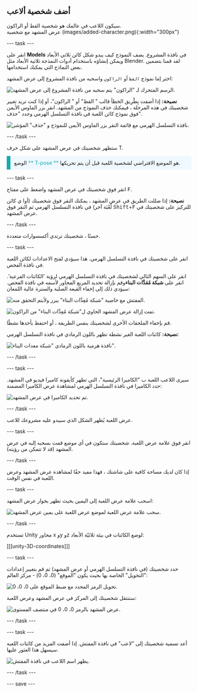 ## أضف شخصية ألاعب

<div style="display: flex; flex-wrap: wrap">
<div style="flex-basis: 200px; flex-grow: 1; margin-right: 15px;">
سيكون اللاعب في عالمك هو شخصية القط أو الراكون. 
</div>
<div>
عرض المشهد مع شخصية (images/added-character.png){:width="300px"}
</div>
</div>

--- task ---

انقر على **Models** في نافذة المشروع. يصف النموذج كيف يبدو شكل كائن ثلاثي الأبعاد ويمكن إنشاؤه باستخدام أدوات النمذجة ثلاثية الأبعاد مثل Blender. لقد قمنا بتضمين بعض النماذج التي يمكنك استخدامها.

اختر إما نموذج `القط` أو `الراكون` واسحبه من نافذة المشروع إلى عرض المشهد:

![الرسم المتحرك لـ "الراكون" يتم سحبه من نافذة المشروع إلى عرض المشهد.](images/drag-character.gif)

**نصيحة:** إذا أضفت بِطْرِيق الخطأ قالب " القط" أو " الراكون"، أو إذا كنت تريد تغيير شخصيتك في هذه المرحلة ، فيمكنك حذف النموذج من المشهد. انقر بزر الماوس الأيمن فوق نموذج كائن اللعبة في نافذة التسلسل الهرمي وحدد "حذف".

![نافذة التسلسل الهرمي مع قائمة النقر بزر الماوس الأيمن للنموذج و "حذف" المؤشر.](images/delete-model.png)

--- /task ---

ستظهر شخصيتك في عرض المشهد على شكل حرف T.

<p style="border-left: solid; border-width:10px; border-color: #0faeb0; background-color: aliceblue; padding: 10px;">
الوضع <span style="color: #0faeb0">** T-pose **</span> هو الموضع الافتراضي لشخصية اللعبة قبل أن يتم تحريكها.
</p>

--- task ---

انقر فوق شخصيتك في عرض المشهد واضغط على مفتاح <kbd>F</kbd>.

**نصيحة:** إذا ضللت الطريق في عرض المشهد ، يمكنك النقر فوق شخصيتك (أوا ي كائن لُعْبَة آخر) في نافذة التسلسل الهرمي ثم النقر فوق <kbd>Shift</kbd>+<kbd>F</kbd> للتركيز على شخصيتك في عرض المشهد.

--- /task ---

حسنًا ، شخصيتك ترتدي أكسسوارات متعددة.

--- task ---

انقر على شخصيتك في نافذة التسلسل الهرمي. هذا سيؤدي لفتح الاعدادات لكائن اللعبة في نافذة الفحص.

انقر على السهم التالي لشخصيتك في نافذة التسلسل الهرمي لرؤية 'الكائنات الفرعية'. انقر على **شبكة مُعَدَّات البناء**وقم بإزالة تحديد المربع المجاور لأسمه في نافذة الفحص. سيؤدي ذلك إلى إخفاء القبعة الصلبة والسترة عالية اللمعان:

![المفتش مع خاصية "شبكة مُعِدَّات البناء" يبرز ولأيتم التحقق منه.](images/uncheck-hat-active.png)

![تمت إزالة عرض المشهد الحاوي ل"شبكة مُعِدَّات البناء" من الراكون.](images/no-hat-scene.png)

قم بإخفاء الملحقات الأخرى لشخصيتك بنفس الطريقة ، أو احتفظ بأحدها نشطًا.

**نصيحة:** كائنات اللعبة الغير نشطة تظهر باللون الرمادي في نافذة التسلسل الهرمي:

![نافذة هرمية باللون الرمادي "شبكة معدات البناء".](images/greyed-out-mesh.png)

--- /task ---

--- task ---

سيرى اللاعب اللعبة ب "الكاميرا الرئيسية"، التي تظهر كأيقونة كاميرا فيديو في المشهد. حدد الكاميرا في نافذة التسلسل الهرمي لمشاهدة عرض الكاميرا المضمنة:

![تم تحديد الكاميرا في عرض المشهد.](images/camera-in-scene.png)

--- /task ---

عرض اللعبة يُظهر الشكل الذي سيبدو عليه مشروعك للاعب.

--- task ---

انقر فوق علامة عرض اللعبة. شخصيتك ستكون في أي موضع قمت بسحبه إليه في عرض المشهد (قد لا تتمكن من رؤيته).

--- /task ---

إذا كان لديك مساحة كافية على شاشتك ، فهذا مفيد حقًا لمشاهدة عرض المشهد وعرض اللعبة في نفس الوقت.

--- task ---

اسحب علامة عرض اللعبة إلى اليمين بحيث تظهر بجوار عرض المشهد:

![سحب علامة عرض اللعبة لموضع عرض اللعبة على يمين عرض المشهد.](images/side-by-side-views.gif)

--- /task ---

تستخدم Unity محاور x وy وz لوضع الكائنات في بيئة ثلاثيّة الأبعاد:

[[[unity-3D-coordinates]]]

--- task ---

حدد شخصيتك (في نافذة التسلسل الهرمي أو عرض المشهد) ثم قم بتغيير إعدادات "التحويل" الخاصة بها بحيث يكون "الموقع" (0، 0، 0) - مركز العالم:

![تحويل الرمز المحدد مع ضبط الموقع على 0، 0، 0.](images/transform-centre.png)

ستنتقل شخصيتك إلى المركز في عرض المشهد وعرض اللعبة:

![عرض المشهد بالرمز 0، 0، 0 في منتصف المستوى.](images/transform-centre-scene-view.png)

--- /task ---

--- task ---

أعد تسمية شخصيتك إلى "لاعب" في نافذة المفتش. إذا أضفت المزيد من كائنات اللعبة سيسهل هذا العثور عليها.

![يظهر اسم اللاعب في نافذة المفتش.](images/player-name.png)

--- /task ---


--- save ---
